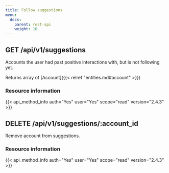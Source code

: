 ```yaml
---
title: Follow suggestions
menu:
  docs:
    parent: rest-api
    weight: 10
---
```


## GET /api/v1/suggestions

Accounts the user had past positive interactions with, but is not following yet.

Returns array of [Account]({{< relref "entities.md#account" >}})

### Resource information

{{< api_method_info auth="Yes" user="Yes" scope="read" version="2.4.3" >}}

## DELETE /api/v1/suggestions/:account_id

Remove account from suggestions.

### Resource information

{{< api_method_info auth="Yes" user="Yes" scope="read" version="2.4.3" >}}
